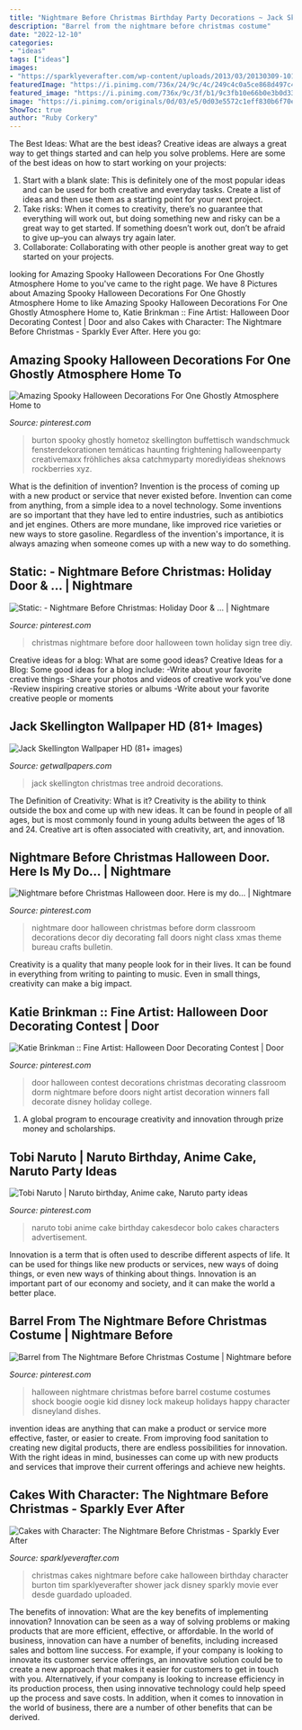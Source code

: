 ```yaml
---
title: "Nightmare Before Christmas Birthday Party Decorations ~ Jack Skellington Christmas Tree Android Decorations"
description: "Barrel from the nightmare before christmas costume"
date: "2022-12-10"
categories:
- "ideas"
tags: ["ideas"]
images:
- "https://sparklyeverafter.com/wp-content/uploads/2013/03/20130309-101119.jpg"
featuredImage: "https://i.pinimg.com/736x/24/9c/4c/249c4c0a5ce868d497c41df74955fa30.jpg"
featured_image: "https://i.pinimg.com/736x/9c/3f/b1/9c3fb10e66b0e3b0d33f89b9008000d2--anime-naruto-video.jpg"
image: "https://i.pinimg.com/originals/0d/03/e5/0d03e5572c1eff830b6f70eef967bfc1.jpg"
ShowToc: true
author: "Ruby Corkery"
---
```



The Best Ideas: What are the best ideas?
Creative ideas are always a great way to get things started and can help you solve problems. Here are some of the best ideas on how to start working on your projects: 
1. Start with a blank slate: This is definitely one of the most popular ideas and can be used for both creative and everyday tasks. Create a list of ideas and then use them as a starting point for your next project. 
2. Take risks: When it comes to creativity, there’s no guarantee that everything will work out, but doing something new and risky can be a great way to get started. If something doesn’t work out, don’t be afraid to give up–you can always try again later. 
3. Collaborate: Collaborating with other people is another great way to get started on your projects.

	

		
looking for Amazing Spooky Halloween Decorations For One Ghostly Atmosphere Home to you've came to the right page. We have 8 Pictures about Amazing Spooky Halloween Decorations For One Ghostly Atmosphere Home to like Amazing Spooky Halloween Decorations For One Ghostly Atmosphere Home to, Katie Brinkman :: Fine Artist: Halloween Door Decorating Contest | Door and also Cakes with Character: The Nightmare Before Christmas - Sparkly Ever After. Here you go:
		
    
## Amazing Spooky Halloween Decorations For One Ghostly Atmosphere Home To

<img loading=lazy src="https://i.pinimg.com/originals/05/44/14/054414c16acee0f2d0ab71a07135d3df.jpg" onerror="this.onerror=null;this.src='https://tse2.mm.bing.net/th?id=OIP.x6OIr6AxrHN4D8vK5s_IzgHaJ3&amp;pid=15.1';" alt="Amazing Spooky Halloween Decorations For One Ghostly Atmosphere Home to">

_Source: pinterest.com_

>burton spooky ghostly hometoz skellington buffettisch wandschmuck fensterdekorationen temáticas haunting frightening halloweenparty creativemaxx fröhliches aksa catchmyparty morediyideas sheknows rockberries xyz. 

	

What is the definition of invention?
Invention is the process of coming up with a new product or service that never existed before. Invention can come from anything, from a simple idea to a novel technology. Some inventions are so important that they have led to entire industries, such as antibiotics and jet engines. Others are more mundane, like improved rice varieties or new ways to store gasoline. Regardless of the invention's importance, it is always amazing when someone comes up with a new way to do something.

    
## Static: - Nightmare Before Christmas: Holiday Door &amp; … | Nightmare

<img loading=lazy src="https://i.pinimg.com/originals/b4/62/fd/b462fde8e37a80996b659e9ded45b317.jpg" onerror="this.onerror=null;this.src='https://tse4.mm.bing.net/th?id=OIP._GDINywHQa2edQlbOBlvJwHaJ4&amp;pid=15.1';" alt="Static: - Nightmare Before Christmas: Holiday Door &amp; … | Nightmare">

_Source: pinterest.com_

>christmas nightmare before door halloween town holiday sign tree diy. 

	

Creative ideas for a blog: What are some good ideas?
Creative Ideas for a Blog:
Some good ideas for a blog include: 
-Write about your favorite creative things 
-Share your photos and videos of creative work you’ve done 
-Review inspiring creative stories or albums 
-Write about your favorite creative people or moments

    
## Jack Skellington Wallpaper HD (81+ Images)

<img loading=lazy src="http://getwallpapers.com/wallpaper/full/3/3/f/17241.jpg" onerror="this.onerror=null;this.src='https://tse3.mm.bing.net/th?id=OIP.UYn6xcIZuKuiz0sEu0OgtAHaNK&amp;pid=15.1';" alt="Jack Skellington Wallpaper HD (81+ images)">

_Source: getwallpapers.com_

>jack skellington christmas tree android decorations. 

	

The Definition of Creativity: What is it?
Creativity is the ability to think outside the box and come up with new ideas. It can be found in people of all ages, but is most commonly found in young adults between the ages of 18 and 24. Creative art is often associated with creativity, art, and innovation.

    
## Nightmare Before Christmas Halloween Door. Here Is My Do… | Nightmare

<img loading=lazy src="https://i.pinimg.com/736x/24/9c/4c/249c4c0a5ce868d497c41df74955fa30.jpg" onerror="this.onerror=null;this.src='https://tse1.mm.bing.net/th?id=OIP.fUlsTGNJ8no0__Jb0IMT2AHaNK&amp;pid=15.1';" alt="Nightmare before Christmas Halloween door. Here is my do… | Nightmare">

_Source: pinterest.com_

>nightmare door halloween christmas before dorm classroom decorations decor diy decorating fall doors night class xmas theme bureau crafts bulletin. 

	

Creativity is a quality that many people look for in their lives. It can be found in everything from writing to painting to music. Even in small things, creativity can make a big impact.

    
## Katie Brinkman :: Fine Artist: Halloween Door Decorating Contest | Door

<img loading=lazy src="https://i.pinimg.com/736x/b5/3a/b9/b53ab9953ce43b50388d169e47849d0a--halloween-door-halloween-makeup.jpg" onerror="this.onerror=null;this.src='https://tse2.mm.bing.net/th?id=OIP.LB-z5eEOsSqaxDPEB8imlAHaJ4&amp;pid=15.1';" alt="Katie Brinkman :: Fine Artist: Halloween Door Decorating Contest | Door">

_Source: pinterest.com_

>door halloween contest decorations christmas decorating classroom dorm nightmare before doors night artist decoration winners fall decorate disney holiday college. 

	

1. A global program to encourage creativity and innovation through prize money and scholarships. 

    
## Tobi Naruto | Naruto Birthday, Anime Cake, Naruto Party Ideas

<img loading=lazy src="https://i.pinimg.com/736x/9c/3f/b1/9c3fb10e66b0e3b0d33f89b9008000d2--anime-naruto-video.jpg" onerror="this.onerror=null;this.src='https://tse2.mm.bing.net/th?id=OIP.byHPKOT3TzoxUdGvKtOF-wHaJ4&amp;pid=15.1';" alt="Tobi Naruto | Naruto birthday, Anime cake, Naruto party ideas">

_Source: pinterest.com_

>naruto tobi anime cake birthday cakesdecor bolo cakes characters advertisement. 

	

Innovation is a term that is often used to describe different aspects of life. It can be used for things like new products or services, new ways of doing things, or even new ways of thinking about things. Innovation is an important part of our economy and society, and it can make the world a better place.

    
## Barrel From The Nightmare Before Christmas Costume | Nightmare Before

<img loading=lazy src="https://i.pinimg.com/originals/0d/03/e5/0d03e5572c1eff830b6f70eef967bfc1.jpg" onerror="this.onerror=null;this.src='https://tse2.mm.bing.net/th?id=OIP.upz32tOUpmXr6j67mo9cAAHaLH&amp;pid=15.1';" alt="Barrel from The Nightmare Before Christmas Costume | Nightmare before">

_Source: pinterest.com_

>halloween nightmare christmas before barrel costume costumes shock boogie oogie kid disney lock makeup holidays happy character disneyland dishes. 

	

invention ideas are anything that can make a product or service more effective, faster, or easier to create. From improving food sanitation to creating new digital products, there are endless possibilities for innovation. With the right ideas in mind, businesses can come up with new products and services that improve their current offerings and achieve new heights.

    
## Cakes With Character: The Nightmare Before Christmas - Sparkly Ever After

<img loading=lazy src="https://sparklyeverafter.com/wp-content/uploads/2013/03/20130309-101119.jpg" onerror="this.onerror=null;this.src='https://tse4.mm.bing.net/th?id=OIP.eVGSbp2nWHyrJ1Y82sOE-QHaLI&amp;pid=15.1';" alt="Cakes with Character: The Nightmare Before Christmas - Sparkly Ever After">

_Source: sparklyeverafter.com_

>christmas cakes nightmare before cake halloween birthday character burton tim sparklyeverafter shower jack disney sparkly movie ever desde guardado uploaded. 

	

The benefits of innovation: What are the key benefits of implementing innovation?
Innovation can be seen as a way of solving problems or making products that are more efficient, effective, or affordable. In the world of business, innovation can have a number of benefits, including increased sales and bottom line success. For example, if your company is looking to innovate its customer service offerings, an innovative solution could be to create a new approach that makes it easier for customers to get in touch with you. Alternatively, if your company is looking to increase efficiency in its production process, then using innovative technology could help speed up the process and save costs. In addition, when it comes to innovation in the world of business, there are a number of other benefits that can be derived.

